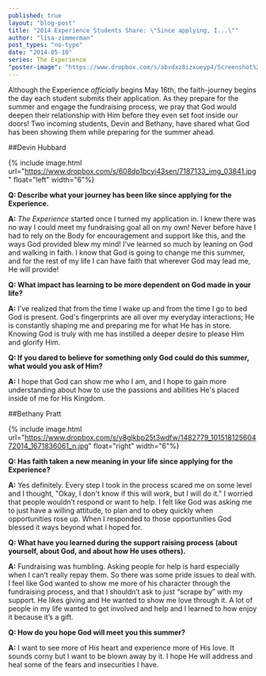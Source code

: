 ```yaml
---
published: true
layout: "blog-post"
title: "2014 Experience Students Share: \"Since applying, I...\""
author: "lisa-zimmerman"
post_types: "no-type"
date: "2014-05-10"
series: The Experience
"poster-image": "https://www.dropbox.com/s/abvdxz8izxueyp4/Screenshot%202014-05-09%2015.35.22.png"
---
```


Although the Experience *officially* begins May 16th, the faith-journey begins the day each student submits their application.  As they prepare for the summer and engage the fundraising process, we pray that God would deepen their relationship with Him before they even set foot inside our doors!  Two incoming students, Devin and Bethany, have shared what God has been showing them while preparing for the summer ahead.

##Devin Hubbard

{% include image.html url="https://www.dropbox.com/s/608dp1bcyi43sen/7187133_img_03841.jpg" float="left" width="6"%}

**Q: Describe what your journey has been like since applying for the Experience.**

**A:** *The Experience* started once I turned my application in.  I knew there was no way I could meet my fundraising goal all on my own!  Never before have I had to rely on the Body for encouragement and support like this, and the ways God provided blew my mind!  I've learned so much by leaning on God and walking in faith.  I know that God is going to change me this summer, and for the rest of my life I can have faith that wherever God may lead me, He will provide!

**Q: What impact has learning to be more dependent on God made in your life?**

**A:** I’ve realized that from the time I wake up and from the time I go to bed God is present.  God's fingerprints are all over my everyday interactions; He is constantly shaping me and preparing me for what He has in store.  Knowing God is truly with me has instilled a deeper desire to please Him and glorify Him.

**Q: If you dared to believe for something only God could do this summer, what would you ask of Him?**

**A:**  I hope that God can show me who I am, and I hope to gain more understanding about how to use the passions and abilities He's placed inside of me for His Kingdom.


##Bethany Pratt

{% include image.html url="https://www.dropbox.com/s/y8glkbp25t3wdfw/1482779_10151812560472014_1671836061_n.jpg" float="right" width="6"%}

**Q: Has faith taken a new meaning in your life since applying for the Experience?**

**A:** Yes definitely.  Every step I took in the process scared me on some level and I thought, "Okay, I don't know if this will work, but I will do it."  I worried that people wouldn’t respond or want to help.  I felt like God was asking me to just have a willing attitude, to plan and to obey quickly when opportunities rose up.  When I responded to those opportunities God blessed it ways beyond what I hoped for.

**Q: What have you learned during the support raising process (about yourself, about God, and about how He uses others).**

**A:** Fundraising was humbling.  Asking people for help is hard especially when I can’t really repay them. So there was some pride issues to deal with.  I feel like God wanted to show me more of his character through the fundraising process, and that I shouldn’t ask to just “scrape by” with my support.  He likes giving and He wanted to show me love through it.  A lot of people in my life wanted to get involved and help and I learned to how enjoy it because it’s a gift.

**Q: How do you hope God will meet you this summer?**

**A:** I want to see more of His heart and experience more of His love.  It sounds corny but I want to be blown away by it.  I hope He will address and heal some of the fears and insecurities I have.